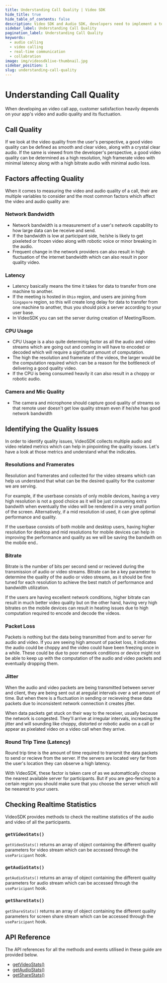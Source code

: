 ```yaml
---
title: Understanding Call Quality | Video SDK
hide_title: true
hide_table_of_contents: false
description: Video SDK and Audio SDK, developers need to implement a token server. This requires efforts on both the front-end and backend.
sidebar_label: Understanding Call Quality
pagination_label: Understanding Call Quality
keywords:
  - audio calling
  - video calling
  - real-time communication
  - collabration
image: img/videosdklive-thumbnail.jpg
sidebar_position: 1
slug: understanding-call-quality
---
```


# Understanding Call Quality

When developing an video call app, customer satisfaction heavily depends on your app's video and audio quality and its fluctuation.

## Call Quality

If we look at the video quality from the user's perspective, a good video quality can be defined as smooth and clear video, along with a crystal clear audio. If the same is viewed from the developer's perspective, a good video quality can be determined as a high resolution, high framerate video with minimal latency along with a high bitrate audio with minimal audio loss.

## Factors affecting Quality

When it comes to measuring the video and audio quality of a call, their are multiple variables to consider and the most common factors which affect the video and audio quality are:

### Network Bandwidth

- Network bandwidth is a measurement of a user's network capability to how large data can be receive and send.
- If the bandwidth is low at participant side, he/she is likely to get pixeleted or frozen video along with robotic voice or minor breaking in the audio.
- Frequent change in the network providers can also result in high fluctuation of the internet bandwidth which can also result in poor quality video.

### Latency

- Latency basically means the time it takes for data to transfer from one machine to another.
- If the meeting is hosted in `Ohio` region, and users are joining from `Singapore` region, so this will create long delay for data to transfer from one machine to another, thus you should pick a server according to your user base.
- In VideoSDK you can set the server during creation of Meeting/Room.

### CPU Usage

- CPU Usage is a also quite determinig factor as all the audio and video streams which are going out and coming in will have to encoded or decoded which will require a significant amount of computation.
- The high the resolution and framerate of the videos, the larger would be the computation required which can be a reason for the bottleneck of delivering a good quality video.
- If the CPU is being consumed heavily it can also result in a choppy or robotic audio.

### Camera and Mic Quality

- The camera and microphone should capture good quality of streams so that remote user doesn't get low quality stream even if he/she has good network bandwidth

## Identifying the Quality Issues

In order to identify quality issues, VideoSDK collects multiple audio and video related metrics which can help in pinpointing the quality issues. Let's have a look at those metrics and understand what the indicates.

### Resolutions and Framerates

Resolution and framerates and collected for the video streams which can help us understand that what can be the desired quality for the customer we are serving.

For example, if the userbase consists of only mobile devices, having a very high resolution is not a good choice as it will be just consuming extra bandwith when eventually the video will be rendered in a very small portion of the screen. Alternatively, if a mid resolution id used, it can give optimal performance and quality.

If the userbase consists of both mobile and desktop users, having higher resolution for desktop and mid resolutions for mobile devices can help in improving the performance and quality as we will be saving the bandwith on the mobile end..

### Bitrate

Bitrate is the number of bits per second send or recieved during the transmission of audio or video streams. Bitrate can be a key parameter to determine the quality of the audio or video streams, as it should be fine tuned for each resolution to achieve the best match of performance and bandwidth utilization.

If the users are having excellent network conditions, higher bitrate can result in much better video quality but on the other hand, having very high bitrates on the mobile devices can result in heating issues due to high computation required to encode and decode the videos.

### Packet Loss

Packets is nothing but the data being transmitted from and to server for audio and video. If you are seeing high amount of packet loss, it indicates the audio could be choppy and the video could have been freezing once in a while. These could be due to poor network conditions or device might not be able to keep up with the computation of the audio and video packets and eventually dropping them.

### Jitter

When the audio and video packets are being transmitted between server and client, they are being sent out at aregulat intervals over a set amount of time. But when there is a fluctuation in sending or recieveing these data packets due to inconsistent network connection it creates jitter.

When data packets get stuck on their way to the receiver, usually because the network is congested. They'll arrive at irregular intervals, increasing the jitter and will sounding like choppy, distorted or robotic audio on a call or appear as pixelated video on a video call when they arrive.

### Round Trip Time (Latency)

Round trip time is the amount of time required to transmit the data packets to send or recieve from the server. If the servers are located very far from the user's location they can observe a high latency.

With VideoSDK, these factor is taken care of as we automattically choose the nearest available server for participants. But if you are geo-fencing to a certain region you should make sure that you choose the server which will be neearest to your users.

## Checking Realtime Statistics

VideoSDK provides methods to check the realtime statistics of the audio and video of all the participants.

### `getVideoStats()`

`getVideoStats()` returns an array of object containing the different quality parameters for video stream which can be accessed through the `useParicipant` hook.

### `getAudioStats()`

`getAudioStats()` returns an array of object containing the different quality parameters for audio stream which can be accessed through the `useParicipant` hook.

### `getShareStats()`

`getShareStats()` returns an array of object containing the different quality parameters for screen share stream which can be accessed through the `useParicipant` hook.

## API Reference

The API references for all the methods and events utilised in these guide are provided below.

- [getVideoStats()](/react/api/sdk-reference/use-participant/methods#getvideostats)
- [getAudioStats()](/react/api/sdk-reference/use-participant/methods#getaudiostats)
- [getShareStats()](/react/api/sdk-reference/use-participant/methods#getsharestats)
